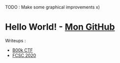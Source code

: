 TODO : Make some graphical improvements x)



# Hello World! - [Mon GitHub](https://github.com/Tek7987/)
Writeups :
* [B00k CTF](/WUs/b00kctf/index.md)
* [FCSC 2020](/WUs/FCSC-2020/index.md)
